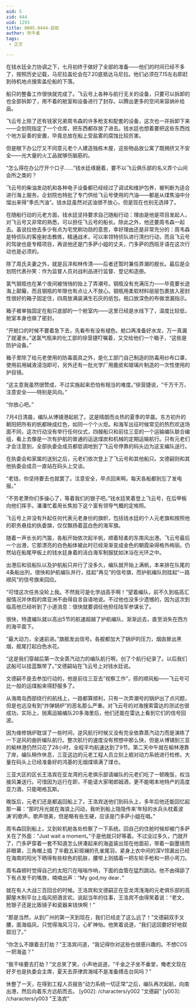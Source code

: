 ```yaml
---
aid: 5
zid: 444
uid: 1293
title: 0005.0444-启航
author: 吹牛者
tags: 
 - 正文

---
```




  在钱水廷全力协调之下，七月初终于做好了全部的准备——他们的时间已经不多了，按照历史记载，马尼拉盖伦会在7.20底抵达马尼拉。他们必须在7.15左右即赶到待机地点搜索盖伦船的下落。

  船只的整备工作很快就完成了。飞云号上各种与航行无关的设备，只要可以拆卸的也全部拆卸了，用不着的舱室和设备进行了封存。以腾出更多的空间来容纳补给品。

  飞云号上除了还有钱家兄弟周韦森的许多枪支和配套的设备，这次也一并拆卸下来——企划院指定了一个仓库，把东西都存放了进去。钱水廷也想着要把这些东西找个地方妥善的安置，毕竟总放在船上受盐雾的腐蚀比较厉害。

  但是眼下办公厅又不同意元老个人建造独栋木屋，这些物品放公寓了既拥挤又不安全——光大量的火工品就够伤脑筋的。

  “怎么得在办公厅开个口子……”钱水廷琢磨着，要不以飞云俱乐部的名义弄个山间会所之类的？

  飞云号的柴油发动机和各种电子设备都已经经过了调试和维护包养，被判断为适合进行海上服务。企划院也特批了专门供给飞云号使用的汽油——都是从煤焦油中分馏出来得“季氏汽油”。钱水廷虽然对这油很不放心，但是现在也别无选择了。

  在随船行动的元老方面，钱水廷坚持要求自己随船行动：理由是他是项目发起人，对飞云号又非常的熟悉，可以担任飞云号的船长。除此之外，他还要周韦森一起去。虽说拉他去多少有点为宅党刷功勋的意思，幸好理由还是非常充分的：周韦森是特侦队的客座射击教练，精通战术，可以率领特侦队进行清扫行动，而且飞云号的驾驶也是专精项目，再说他还是门多萨小姐的丈夫，门多萨的西班牙语在这次行动也是必须的。

  除了周氏夫妻之外，就是吕洋和林传清——后者还暂时兼任弄潮的舰长。最后是企划院代表孙笑：作为监督人员对战利品进行监督、登记和造册。

  氯气钢瓶也在某个夜间被悄悄的抬上了弄潮号。钢瓶没有充满压力——毕竟要长途海上颠簸，而且钢瓶的年限也有点让人不放心。钢瓶用柔软材料层层包裹放入密封性很好的箱子固定住，四周放满装满生石灰的纸包。瓶口放深色的布做泄漏指示。

  箱子被单独固定在船只底部的一个舱室内——这里已经是水线下了，温度比较低，舱室本身也做了密封。

  “开舱口的时候不要着急下去，先看布有没有褪色。舱口再准备好水龙，万一真漏了就灌水。”送氯气瓶来的化工部的徐营捷叮嘱着，又交给他们一个箱子，“这些是防护设备。”

  箱子里除了给元老使用的防毒面具之外，是化工部门自己制造的防毒用纱布口罩，使用前用碱液浸泡即可，另外还有一批光学厂用鹿皮和玻璃片制造的一次性使用的护目镜。

  “这主意我虽然很赞成，不过实施起来恐怕有相当的难度。”徐营捷说，“千万千万，注意安全——特别是风向。”

  “你放心吧。”

  7月4日清晨，编队从博铺港起航了。这是晴朗而炎热的夏季的早晨。东方初升的朝阳把所有的帆都映成红色，如同一个个火炬。和海军出征时候常见的热烈欢送场面不同，这次行动没有举行任何仪式，四艘船只和前往三亚的一个运输编队联合编组，看上去像是一次有护航的普通的运送煤炭和机械的定期运输航行。只有元老们才会注意到，全部执委会成员都低调地到了飞云号停靠的码头边为这支编队送行。

  在执委会和家属的送别之后，元老们依次登上了飞云号和其他船只。文德嗣则和其他执委会成员一直站在码头上交谈。

  “老钱，你坚持要去也就罢了。注意安全，早点回来啊。每天各船都别忘了发电报。”

  “不劳老萧你们多操心了，等着我们的银子吧。”钱水廷笑着登上飞云号，在后甲板向他们挥手。潘潘忙着用长焦拍下这个富有领导气概的定格照。

  飞云号上并没有升起任何代表元老身份的旗帜，包括钱水廷的个人元老旗和按照他的职务悬挂的执委旗，仅仅飘扬着蓝白色的海军旗。

  随着一声长长的汽笛，各船开始依次起半帆，顺着轻柔的东南风出港。飞云号最后一个出港，它那漂亮的白色船体被此时已经渐渐变成金色的朝霞染得格外绚丽。仍然站在船尾甲板上的钱水廷身着的洁白海军制服犹如沐浴在光环之中。

  出港后和驳船队以及护航船只并行了没多久，编队就开始上满帆，本来排在队尾的4条船出列，很快和护航编队并行，挂起“再见”的信号旗，而护航编队则挂起“一路顺风”的信号旗来回应。

  “可惜这次任务没轮上我。不然我可是化学战高手啊！”望着编队，前不久到临高汇报情况并休假的席亚洲不由得自言自语地说。不过他也没多少遗憾的，因为这次到临高他已经听到了小道消息：很快就要调任他担任陆军参谋长了。

  很快，特遣编队就以高出5节的航速超越了护航编队，渐渐远去，直至消失在西方的海平面下。

  “最大动力，全速前进。”旗舰发出信号。各舰都加大了锅炉的压力，烟囱冒出黑烟，舰尾打起白色水花。

  “这是我们穿越后第一次全蒸汽动力的编队航行啊，创了个航行纪录了。以后我们这船可以挂蓝飘带了。”文德嗣站在飞云号上对钱水廷说。

  文德嗣不是去参加行动的，他是前往三亚去“视察工作”，搭的顺风船——飞云号可比一般的运煤船来得舒服多了。

  从海南岛西部绕行的航线上，一路都算顺利，只有一次弄潮号的锅炉出了点问题，但是也远没有到“炸弹锅炉”的恶名那么严重。对飞云号的对海搜索雷达的测试也很成功，实际上，抛离运输编队20多海里后，他们还能在雷达上看到它们的信号回波。

  因为维修锅炉耽误了一些时间，逆风航行时候又没有完全依靠蒸汽动力而是演练了一下逆风的曲折编队航行。整次航行的速度没有预想中那么快，但是从博铺到三亚的榆林港仍然只花了28小时，全程平均航速达到了9节。第二天中午就在榆林港靠了岸，编队稍作休息，三亚这边的元老工程人员立刻上舰对动力系统进行检修。大量在码头上已经准备好的鸿基的无烟煤填满了煤仓。

  三亚大区的区长王洛宾在亚龙湾的元老俱乐部请编队的元老们吃了一顿晚饭，权当接风兼送行。可惜因为远行在即，不能请大家喝郎姆酒，更不能喝本地特产的高度亚力酒，只能喝格瓦斯。

  晚饭后，元老们还是都返回船上了。王洛宾送他们到码头上，多年后他还能回忆起那一幕：“那时月光就在海浪上闪动，我听到船上隐隐传来‘年轻的水兵头枕着波涛’的歌声。歌声很美，但是略有些生硬，应该是门多萨小姐在唱。”

  周韦森回到船上，又到轮机舱各处检察了一下系统。回自己的住舱时候却被门多萨关在了外面：“Just wait a moment。”于是他就只好等着。不过没过多久，门就开了，门多萨穿着一套不知道怎么拼凑起来的海盗装出现在他面前，带着一副墨镜而非眼罩，三角帽上插 了半截五彩斑斓的孔雀尾羽，紧身上衣中间的深V领漏出已经在海南的阳光下晒得有些棕色的肌肤，腰带上则插着一把左轮手枪和一把小弯刀。

  周韦森顿时觉得自己的太阳穴在嗡嗡作响，下面的血管在猛烈跳动。他不由得舔了下有点发干的嘴唇，喃喃出声：“My god,my dear．”

  就在有人大战三百回合的时候。王洛宾和文德嗣正在亚龙湾浅海的元老俱乐部的高脚屋木制平台上临风把酒言欢。说起当年的往事，王洛宾不由得笑着说：“老文，抢银子还是比贩镜子和瓷器来钱快啊！”

  “那是当然，从到广州的第一天到现在，我们已经走了这么远了！”文德嗣双手叉腰，面海临风，只觉得海风习习，心旷神怡。他笑着说道，“我们这回要好好地叙叙旧了。”

  “你怎么不跟着去打劫？”王洛宾问道，“我记得你对这些也很感兴趣的。不想COS一把海盗？”

  “我干啥要去打劫？”文总笑了笑，小声地说道，“千金之子坐不垂堂，俺老文现在好歹也是执委会主席，夏天去菲律宾海域不是准备搏击台风吗？”

  休整了一天，在得到工程人员报告“动力系统一切正常”之后，编队再次起航，向南出港，然后向着东方远航而去。
[y002]: /characters/y002 "文德嗣"
[y003]: /characters/y003 "王洛宾"


